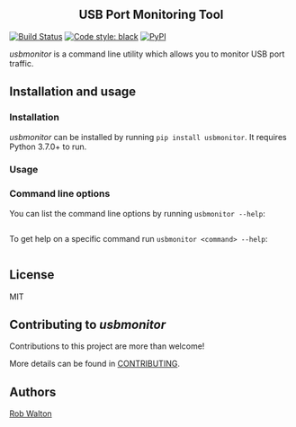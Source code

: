 <h2 align="center">USB Port Monitoring Tool</h2>

[![Build Status](https://dev.azure.com/rwalton00/usbmonitor/_apis/build/status/rwalton00.usbmonitor?branchName=master)](https://dev.azure.com/rwalton00/usbmonitor/_build/latest?definitionId=1&branchName=master)
<a href="https://github.com/psf/black"><img alt="Code style: black" src="https://img.shields.io/badge/code%20style-black-000000.svg"></a>
<a href="https://pypi.org/project/usbmonitor/"><img alt="PyPI" src="https://img.shields.io/pypi/v/usbmonitor"></a>

_usbmonitor_ is a command line utility which allows you to monitor USB port traffic.

## Installation and usage

### Installation

_usbmonitor_ can be installed by running `pip install usbmonitor`. It requires Python 3.7.0+ to
run.

### Usage


### Command line options

You can list the command line options by running `usbmonitor --help`:

```
```

To get help on a specific command run `usbmonitor <command> --help`:

```
```

## License

MIT

## Contributing to _usbmonitor_

Contributions to this project are more than welcome!

More details can be found in [CONTRIBUTING](CONTRIBUTING.md).

## Authors

[Rob Walton](mailto:rwalton00@gmail.com)

